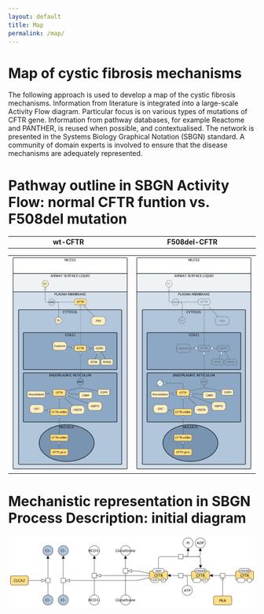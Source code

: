 ```yaml
---
layout: default
title: Map
permalink: /map/
---
```


# Map of cystic fibrosis mechanisms

The following approach is used to develop a map of the cystic fibrosis mechanisms. Information from literature is integrated into a large-scale Activity Flow diagram. Particular focus is on various types of mutations of CFTR gene. Information from pathway databases, for example Reactome and PANTHER, is reused when possible, and contextualised. The network is presented in the Systems Biology Graphical Notation (SBGN) standard. A community of domain experts is involved to ensure that the disease mechanisms are adequately represented.  

# Pathway outline in SBGN Activity Flow: normal CFTR funtion vs. F508del mutation

<table>
    <tr>
        <td style="width: 400px;" align="center"><strong>wt-CFTR</strong></td>
      <td style="width: 400px;" align="center"><strong>F508del-CFTR</strong></td>
    </tr>
</table>
<table>
    <tr>
      <td style="width: 400px;" align="center"><img src="/images/maps/CFTR_WT_v06_Blue.png" width="380"/></td>
      <td style="width: 400px;" align="center"><img src="/images/maps/CFTR_WT_v06_Mutation.png" width="380"/></td>
    </tr>
</table>

# Mechanistic representation in SBGN Process Description: initial diagram

<img src="/images/maps/CFTR_PD_V03.png" width="600"/>
